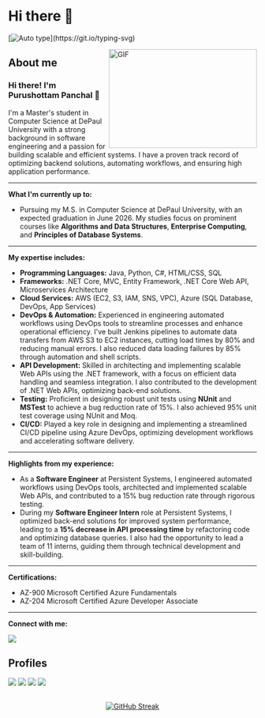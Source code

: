 # Hi there 👋

<!--
**panchalpk20/panchalpk20** is a ✨ _special_ ✨ repository because its `README.md` (this file) appears on your GitHub profile.
Here are some ideas to get you started:
-->

[![Auto type](https://readme-typing-svg.herokuapp.com/?lines=Welcome+to+my+GitHub+profile...)](https://git.io/typing-svg)


 <img align="right" alt="GIF" src="https://qph.fs.quoracdn.net/main-qimg-82b7314fe96c4a2d8f3088207a4afd8d" width="300" height="200" />
 
## About me

### Hi there! I'm Purushottam Panchal 👋

I'm a Master's student in Computer Science at DePaul University with a strong background in software engineering and a passion for building scalable and efficient systems. I have a proven track record of optimizing backend solutions, automating workflows, and ensuring high application performance.

---

**What I'm currently up to:**

* Pursuing my M.S. in Computer Science at DePaul University, with an expected graduation in June 2026. My studies focus on prominent courses like **Algorithms and Data Structures**, **Enterprise Computing**, and **Principles of Database Systems**.

---

**My expertise includes:**

* **Programming Languages:** Java, Python, C#, HTML/CSS, SQL
* **Frameworks:** .NET Core, MVC, Entity Framework, .NET Core Web API, Microservices Architecture
* **Cloud Services:** AWS (EC2, S3, IAM, SNS, VPC), Azure (SQL Database, DevOps, App Services)
* **DevOps & Automation:** Experienced in engineering automated workflows using DevOps tools to streamline processes and enhance operational efficiency. I've built Jenkins pipelines to automate data transfers from AWS S3 to EC2 instances, cutting load times by 80% and reducing manual errors. I also reduced data loading failures by 85% through automation and shell scripts.
* **API Development:** Skilled in architecting and implementing scalable Web APIs using the .NET framework, with a focus on efficient data handling and seamless integration. I also contributed to the development of .NET Web APIs, optimizing back-end solutions.
* **Testing:** Proficient in designing robust unit tests using **NUnit** and **MSTest** to achieve a bug reduction rate of 15%. I also achieved 95% unit test coverage using NUnit and Moq.
* **CI/CD:** Played a key role in designing and implementing a streamlined CI/CD pipeline using Azure DevOps, optimizing development workflows and accelerating software delivery.

---


**Highlights from my experience:**

* As a **Software Engineer** at Persistent Systems, I engineered automated workflows using DevOps tools, architected and implemented scalable Web APIs, and contributed to a 15% bug reduction rate through rigorous testing.
* During my **Software Engineer Intern** role at Persistent Systems, I optimized back-end solutions for improved system performance, leading to a **15% decrease in API processing time** by refactoring code and optimizing database queries. I also had the opportunity to lead a team of 11 interns, guiding them through technical development and skill-building.

---

**Certifications:**

* AZ-900 Microsoft Certified Azure Fundamentals
* AZ-204 Microsoft Certified Azure Developer Associate

---


**Connect with me:**

<a href="https://www.linkedin.com/in/purushottam-panchal"><img src="https://img.shields.io/badge/LinkedIn-0077B5?style=for-the-badge&logo=linkedin&logoColor=white"></a>

<!-- ![GitHub Activity Graph](https://activity-graph.herokuapp.com/graph?username=panchalpk20)   -->
<!-- ![States Card](https://github-readme-stats.vercel.app/api?username=panchalpk20&show_icons=true&theme=radical) -->
 
## Profiles
<a href="https://www.hackerrank.com/panchalpk20"><img src="https://img.shields.io/badge/-Hackerrank-2EC866?style=for-the-badge&logo=HackerRank&logoColor=white"></a>
<a href="https://www.linkedin.com/in/purushottampanchal/"><img src="https://img.shields.io/badge/LinkedIn-0077B5?style=for-the-badge&logo=linkedin&logoColor=white"></a>
<a href="https://www.quora.com/profile/Purushottam-33"><img src="https://img.shields.io/badge/Quora-%23B92B27.svg?&style=for-the-badge&logo=Quora&logoColor=white"></a>
<a href="https://www.sololearn.com/profile/19062226"><img src="https://img.shields.io/badge/-Sololearn-3a464b?style=for-the-badge&logo=Sololearn&logoColor=white"></a>


## 
<div align="center">
 
[![GitHub Streak](http://github-readme-streak-stats.herokuapp.com?user=panchalpk20&theme=shades-of-purple&background=DD272700&fire=DD3B21)](https://git.io/streak-stats)

</div>
